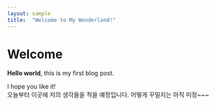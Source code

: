 ```yaml
---
layout: sample
title:  "Welcome to My Wonderland!"
---
```


# Welcome

**Hello world**, this is my first blog post.

I hope you like it!  
오늘부터 이곳에 저의 생각들을 적을 예정입니다.
어떻게 꾸밀지는 아직 미정~~~
